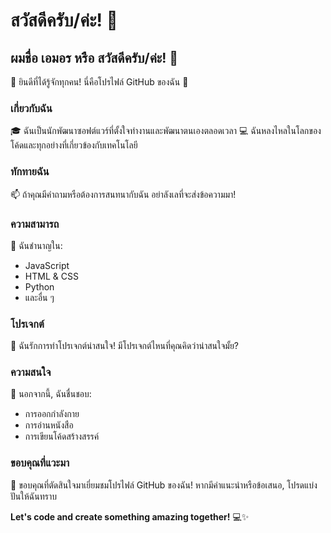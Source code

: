 # สวัสดีครับ/ค่ะ! 👋

## ผมชื่อ เอมอร หรือ สวัสดีครับ/ค่ะ! 👋

🌟 ยินดีที่ได้รู้จักทุกคน! นี่คือโปรไฟล์ GitHub ของฉัน 🌟

### เกี่ยวกับฉัน
🎓 ฉันเป็นนักพัฒนาซอฟต์แวร์ที่ตั้งใจทำงานและพัฒนาตนเองตลอดเวลา
💻 ฉันหลงไหลในโลกของโค้ดและทุกอย่างที่เกี่ยวข้องกับเทคโนโลยี

### ทักทายฉัน
📫 ถ้าคุณมีคำถามหรือต้องการสนทนากับฉัน อย่าลังเลที่จะส่งข้อความมา!

### ความสามารถ
🚀 ฉันชำนาญใน:
   - JavaScript
   - HTML & CSS
   - Python
   - และอื่น ๆ

### โปรเจกต์
🔧 ฉันรักการทำโปรเจกต์น่าสนใจ! มีโปรเจกต์ไหนที่คุณคิดว่าน่าสนใจมั้ย?

### ความสนใจ
🌈 นอกจากนี้, ฉันชื่นชอบ:
   - การออกกำลังกาย
   - การอ่านหนังสือ
   - การเขียนโค้ดสร้างสรรค์

### ขอบคุณที่แวะมา
🙏 ขอบคุณที่ตัดสินใจมาเยี่ยมชมโปรไฟล์ GitHub ของฉัน! หากมีคำแนะนำหรือข้อเสนอ, โปรดแบ่งปันให้ฉันทราบ

**Let's code and create something amazing together!** 💻✨
